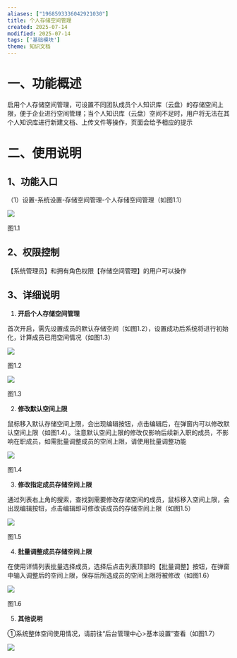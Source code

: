 ```yaml
---
aliases: ["1968593336042921030"]
title: 个人存储空间管理
created: 2025-07-14
modified: 2025-07-14
tags: ['基础模块']
theme: 知识文档
---
```


# 一、**功能概述**

启用个人存储空间管理，可设置不同团队成员个人知识库（云盘）的存储空间上限，便于企业进行空间管理；当个人知识库（云盘）空间不足时，用户将无法在其个人知识库进行新建文档、上传文件等操作，页面会给予相应的提示

# 二、**使用说明**

## 1、**功能入口**

（1）设置-系统设置-存储空间管理-个人存储空间管理（如图1.1）

![](https://myhelpdoc.oss-cn-heyuan.aliyuncs.com/mdimages/0d476fec30464ab9bac3b31b33283a7d.jpg)

图1.1

## 2、**权限控制**

【系统管理员】和拥有角色权限【存储空间管理】的用户可以操作

## 3、**详细说明**

1. **开启个人存储空间管理**

首次开启，需先设置成员的默认存储空间（如图1.2），设置成功后系统将进行初始化，计算成员已用空间情况（如图1.3）

![](https://myhelpdoc.oss-cn-heyuan.aliyuncs.com/mdimages/fcb510941ece0d4ad2a53bd6e2470177.jpg)

图1.2

![](https://myhelpdoc.oss-cn-heyuan.aliyuncs.com/mdimages/0b469379de0f60255dcfda1c00ffc90f.jpg)

图1.3

2. **修改默认空间上限**

鼠标移入默认存储空间上限，会出现编辑按钮，点击编辑后，在弹窗内可以修改默认空间上限（如图1.4）。注意默认空间上限的修改仅影响后续新入职的成员，不影响在职成员，如需批量调整成员的空间上限，请使用批量调整功能

![](https://myhelpdoc.oss-cn-heyuan.aliyuncs.com/mdimages/f6f508033c937fe57ecf7afefd754611.jpg)

图1.4

3. **修改指定成员存储空间上限**

通过列表右上角的搜索，查找到需要修改存储空间的成员，鼠标移入空间上限，会出现编辑按钮，点击编辑即可修改该成员的存储空间上限（如图1.5）

![](https://myhelpdoc.oss-cn-heyuan.aliyuncs.com/mdimages/bf0e219b4f06a1c0432c04e2002d79bf.jpg)

图1.5

4. **批量调整成员存储空间上限**

在使用详情列表批量选择成员，选择后点击列表顶部的【批量调整】按钮，在弹窗中输入调整后的空间上限，保存后所选成员的空间上限将被修改（如图1.6）

![](https://myhelpdoc.oss-cn-heyuan.aliyuncs.com/mdimages/65cba3648407ab63233df85f6a558a8f.jpg)

图1.6

5. **其他说明**

①系统整体空间使用情况，请前往“后台管理中心>基本设置”查看（如图1.7）

![](https://myhelpdoc.oss-cn-heyuan.aliyuncs.com/mdimages/e73790ad0fcdbee1b1239fee314750fa.jpg)

